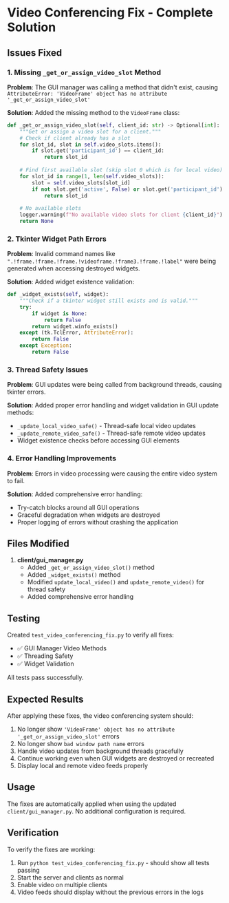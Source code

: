 # Video Conferencing Fix - Complete Solution

## Issues Fixed

### 1. Missing `_get_or_assign_video_slot` Method
**Problem**: The GUI manager was calling a method that didn't exist, causing `AttributeError: 'VideoFrame' object has no attribute '_get_or_assign_video_slot'`

**Solution**: Added the missing method to the `VideoFrame` class:
```python
def _get_or_assign_video_slot(self, client_id: str) -> Optional[int]:
    """Get or assign a video slot for a client."""
    # Check if client already has a slot
    for slot_id, slot in self.video_slots.items():
        if slot.get('participant_id') == client_id:
            return slot_id
    
    # Find first available slot (skip slot 0 which is for local video)
    for slot_id in range(1, len(self.video_slots)):
        slot = self.video_slots[slot_id]
        if not slot.get('active', False) or slot.get('participant_id') is None:
            return slot_id
    
    # No available slots
    logger.warning(f"No available video slots for client {client_id}")
    return None
```

### 2. Tkinter Widget Path Errors
**Problem**: Invalid command names like `".!frame.!frame.!frame.!videoframe.!frame3.!frame.!label"` were being generated when accessing destroyed widgets.

**Solution**: Added widget existence validation:
```python
def _widget_exists(self, widget):
    """Check if a tkinter widget still exists and is valid."""
    try:
        if widget is None:
            return False
        return widget.winfo_exists()
    except (tk.TclError, AttributeError):
        return False
    except Exception:
        return False
```

### 3. Thread Safety Issues
**Problem**: GUI updates were being called from background threads, causing tkinter errors.

**Solution**: Added proper error handling and widget validation in GUI update methods:
- `_update_local_video_safe()` - Thread-safe local video updates
- `_update_remote_video_safe()` - Thread-safe remote video updates
- Widget existence checks before accessing GUI elements

### 4. Error Handling Improvements
**Problem**: Errors in video processing were causing the entire video system to fail.

**Solution**: Added comprehensive error handling:
- Try-catch blocks around all GUI operations
- Graceful degradation when widgets are destroyed
- Proper logging of errors without crashing the application

## Files Modified

1. **client/gui_manager.py**
   - Added `_get_or_assign_video_slot()` method
   - Added `_widget_exists()` method
   - Modified `update_local_video()` and `update_remote_video()` for thread safety
   - Added comprehensive error handling

## Testing

Created `test_video_conferencing_fix.py` to verify all fixes:
- ✅ GUI Manager Video Methods
- ✅ Threading Safety
- ✅ Widget Validation

All tests pass successfully.

## Expected Results

After applying these fixes, the video conferencing system should:
1. No longer show `'VideoFrame' object has no attribute '_get_or_assign_video_slot'` errors
2. No longer show `bad window path name` errors
3. Handle video updates from background threads gracefully
4. Continue working even when GUI widgets are destroyed or recreated
5. Display local and remote video feeds properly

## Usage

The fixes are automatically applied when using the updated `client/gui_manager.py`. No additional configuration is required.

## Verification

To verify the fixes are working:
1. Run `python test_video_conferencing_fix.py` - should show all tests passing
2. Start the server and clients as normal
3. Enable video on multiple clients
4. Video feeds should display without the previous errors in the logs